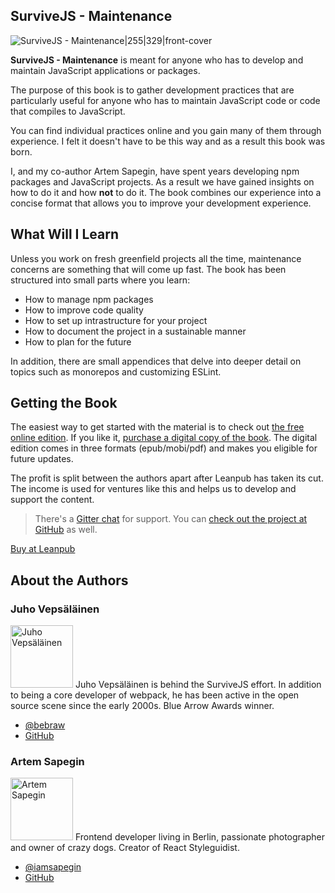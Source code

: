 ## SurviveJS - Maintenance

![SurviveJS - Maintenance|255|329|front-cover](assets/img/maintenance_title_page_small.png)

**SurviveJS - Maintenance** is meant for anyone who has to develop and maintain JavaScript applications or packages.

The purpose of this book is to gather development practices that are particularly useful for anyone who has to maintain JavaScript code or code that compiles to JavaScript.

You can find individual practices online and you gain many of them through experience. I felt it doesn't have to be this way and as a result this book was born.

I, and my co-author Artem Sapegin, have spent years developing npm packages and JavaScript projects. As a result we have gained insights on how to do it and how **not** to do it. The book combines our experience into a concise format that allows you to improve your development experience.

## What Will I Learn

Unless you work on fresh greenfield projects all the time, maintenance concerns are something that will come up fast. The book has been structured into small parts where you learn:

* How to manage npm packages
* How to improve code quality
* How to set up intrastructure for your project
* How to document the project in a sustainable manner
* How to plan for the future

In addition, there are small appendices that delve into deeper detail on topics such as monorepos and customizing ESLint.

## Getting the Book

The easiest way to get started with the material is to check out [the free online edition](/maintenance/foreword). If you like it, [purchase a digital copy of the book](https://leanpub.com/survivejs-maintenance). The digital edition comes in three formats (epub/mobi/pdf) and makes you eligible for future updates.

The profit is split between the authors apart after Leanpub has taken its cut. The income is used for ventures like this and helps us to develop and support the content.

> There's a [Gitter chat](https://gitter.im/survivejs/maintenance) for support. You can [check out the project at GitHub](https://github.com/survivejs/maintenance-book) as well.

<p>
<a class='btn btn--normal btn--buy' href='https://leanpub.com/survivejs-maintenance'>Buy at Leanpub</a>
</p>

## About the Authors

### Juho Vepsäläinen

<p>
<img src='https://www.gravatar.com/avatar/b26ec3c2769168c2cbc64cc3df9cdd9c?s=200' alt='Juho Vepsäläinen' class='author-photo' width='100' height='100' />
Juho Vepsäläinen is behind the SurviveJS effort. In addition to being a core developer of webpack, he has been active in the open source scene since the early 2000s. Blue Arrow Awards winner.
</p>

* [@bebraw](https://twitter.com/bebraw)
* [GitHub](https://github.com/bebraw)

### Artem Sapegin

<p>
<img src='https://www.gravatar.com/avatar/16a1493bcecf09614c413e571c371e96?s=200' alt='Artem Sapegin' class='author-photo' width='100' height='100' />
Frontend developer living in Berlin, passionate photographer and owner of crazy dogs. Creator of React Styleguidist.
</p>

* [@iamsapegin](https://twitter.com/iamsapegin)
* [GitHub](https://github.com/sapegin)
